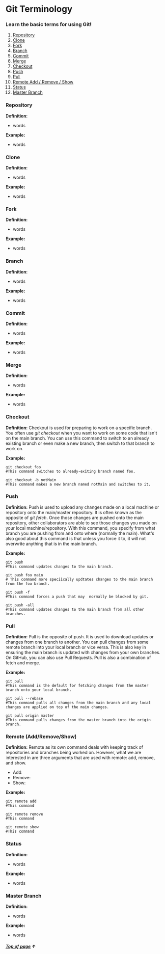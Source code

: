 # Git Terminology
### Learn the basic terms for using Git!

1. [Repository](#Repository "Go to Repository") 
2. [Clone](#Clone "Go to Clone")
3. [Fork](#Fork "Go to Fork")
4. [Branch](#Branch "Go to Branch")
5. [Commit](#Commit "Go to Commit")
6. [Merge](#Merge "Go to Merge")
7. [Checkout](#Checkout "Go to Checkout")
8. [Push](#Push "Go to Push")
9. [Pull](#Pull "Go to Pull")
10. [Remote Add / Remove / Show](#Remote-Add-/-Remove-/-Show "Go to Remote")
11. [Status](#Status "Go to Status")
12. [Master Branch](#Master-Branch "Go to Master Branch")



### Repository

**Definition:**

- words

**Example:**

- words



### Clone

**Definition:**

- words

**Example:**

- words



### Fork

**Definition:**

- words

**Example:**

- words



### Branch

**Definition:**

- words

**Example:**

- words



### Commit

**Definition:**

- words

**Example:**

- words



### Merge

**Definition:**

- words

**Example:**

- words



### Checkout

**Definition:** Checkout is used for preparing to work on a specific branch. You often use _git checkout_ when you want to
work on some code that isn't on the main branch. You can use this command to switch to an already existing branch
or even make a new branch, then switch to that branch to work on.

**Example:**
```shell
git checkout foo 
#This command switches to already-exiting branch named foo.

git checkout -b notMain
#This command makes a new branch named notMain and switches to it.
```

### Push

**Definition:** Push is used to upload any changes made on a local machine or repository
onto the main/master repository. It is often known as the opposite of _git fetch_. Once those changes are
pushed onto the main repository, other collaborators are able to see those changes you made on your
local machine/repository. With this command, you specify from what branch you are pushing from and onto where
(normally the main). What's also good about this command is that unless you force it to, it will not 
overwrite anything that is in the main branch.

**Example:**
```shell
git push 
#This command updates changes to the main branch.

git push foo main
# This command more speciically updtates changes to the main branch from the foo branch.

git push -f 
#This command forces a push that may  normally be blocked by git.

git push -all 
#This command updates changes to the main branch from all other branches.

```

### Pull

**Definition:** Pull is the opposite of push. It is used to download updates or changes from one branch to another. 
You can pull changes from some remote branch into your local branch or vice versa.
This is also key in ensuring the main branch is updated with changes from your own branches.
On GitHub, you can also use Pull Requests. Pull is also a combination of fetch and merge.

**Example:**
````shell
git pull 
#This command is the default for fetching changes from the master branch onto your local branch.

git pull --rebase
#This command pulls all changes from the main branch and any local changes are applied on top of the main changes.

git pull origin master
#This command pulls changes from the master branch into the origin branch.
````

### Remote (Add/Remove/Show)

**Definition:** Remote as its own command deals with keeping track of repositories and branches being worked on.
However, what we are interested in are three arguments that are used with remote: add, remove, and show.
* Add:
* Remove:
* Show:


**Example:**
````shell
git remote add 
#This command

git remote remove 
#This command

git remote show
#This command
````



### Status

**Definition:**

- words

**Example:**

- words



### Master Branch

**Definition:**

- words

**Example:**

- words



##### [Top of page](#Git-Terminology) &#8593;






